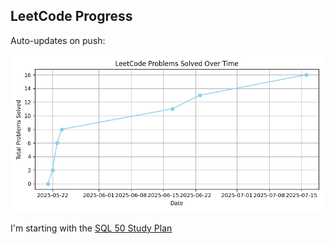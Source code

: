 ## LeetCode Progress
Auto-updates on push:

![Progress Graph](progress_tracking/progress.png?v=1752706663)

I'm starting with the [SQL 50 Study Plan](https://leetcode.com/studyplan/top-sql-50/)
